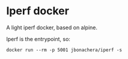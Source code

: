 # Iperf docker

A light iperf docker, based on alpine.

Iperf is the entrypoint, so:

```
docker run --rm -p 5001 jbonachera/iperf -s
```
